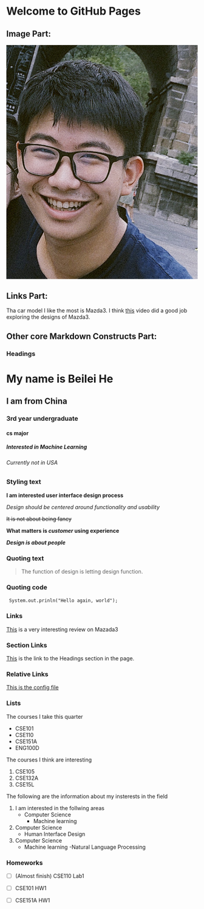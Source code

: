 # Welcome to GitHub Pages

## Image Part:

![Screenshot-Command](/index.assets/Beilei_Headshot.JPG)



## Links Part:

Tha car model I like the most is Mazda3.
I think [this](https://www.youtube.com/watch?v=w3yahl8RMJY) video did a good job exploring the designs of Mazda3.



## Other core Markdown Constructs Part:

### Headings

# My name is Beilei He

## I am from China

### 3rd year undergraduate

#### cs major

##### Interested in Machine Learning

###### Currently not in USA



### Styling text

**I am interested user interface design process**

*Design should be centered around functionality and usability*

~~It is not about being fancy~~

**What matters is _customer_ using experience**

***Design is about people***



### Quoting text

> The function of design is letting design function.



###  Quoting code

```
 System.out.prinln("Hello again, world");
```

 

### Links

[This](https://www.youtube.com/watch?v=w3yahl8RMJY) is a very interesting review on Mazada3



### Section Links
[This](#headings) is the link to the Headings section in the page.




### Relative Links
[This is the config file](./_config.yml)



### Lists
The courses I take this quarter
- CSE101
- CSE110
- CSE151A
- ENG100D

The courses I think are interesting
1. CSE105
2. CSE132A
3. CSE15L

The following are the information about my insterests in the field
1. I am interested in the follwing areas
   - Computer Science
     - Machine learning
199. Computer Science
     - Human Interface Design
200. Computer Science
     - Machine learning
       -Natural Language Processing

### Homeworks
- [ ] \(Almost finish) CSE110 Lab1
- [ ] CSE101 HW1
- [ ] CSE151A HW1

